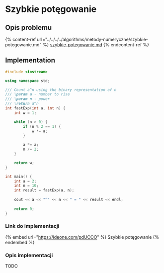 # Szybkie potęgowanie

## Opis problemu

{% content-ref url="../../../../algorithms/metody-numeryczne/szybkie-potegowanie.md" %}
[szybkie-potegowanie.md](../../../../algorithms/metody-numeryczne/szybkie-potegowanie.md)
{% endcontent-ref %}

## Implementation

```cpp
#include <iostream>

using namespace std;

/// Count a^n using the binary representation of n
/// \param a - number to rise
/// \param n - power
/// \return a^n
int fastExp(int a, int n) {
    int w = 1;

    while (n > 0) {
        if (n % 2 == 1) {
            w *= a;
        }

        a *= a;
        n /= 2;
    }

    return w;
}

int main() {
    int a = 2;
    int n = 10;
    int result = fastExp(a, n);
    
    cout << a << "^" << n << " = " << result << endl;
    
    return 0;
}
```

### Link do implementacji

{% embed url="https://ideone.com/pdUCOO" %}
Szybkie potęgowanie
{% endembed %}

### Opis implementacji

TODO
